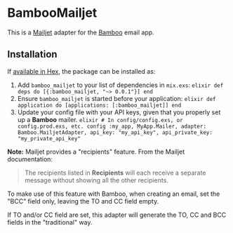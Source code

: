 # BambooMailjet

This is a [Mailjet](https://www.mailjet.com) adapter for the [Bamboo](https://github.com/thoughtbot/bamboo) email app.

## Installation

If [available in Hex](https://hex.pm/docs/publish), the package can be installed as:

  1. Add `bamboo_mailjet` to your list of dependencies in `mix.exs`:
    ```elixir
    def deps do
      [{:bamboo_mailjet, "~> 0.0.1"}]
    end
    ```
  2. Ensure `bamboo_mailjet` is started before your application:
    ```elixir
    def application do
      [applications: [:bamboo_mailjet]]
    end
    ```
  3. Update your config file with your API keys, given that you properly set up a **Bamboo** mailer.
    ```elixir
    # In config/config.exs, or config.prod.exs, etc.
    config :my_app, MyApp.Mailer,
      adapter: Bamboo.MailjetAdapter,
      api_key: "my_api_key",
      api_private_key: "my_private_api_key"
    ```

 **Note:** Mailjet provides a "recipients" feature. From the Mailjet documentation:
> The recipients listed in **Recipients** will each receive a separate message without showing all the
> other recipients.

 To make use of this feature with Bamboo, when creating an email, set the "BCC" field only, leaving the TO and CC field empty.

 If TO and/or CC field are set, this adapter will generate the TO, CC and BCC fields in the "traditional" way.
